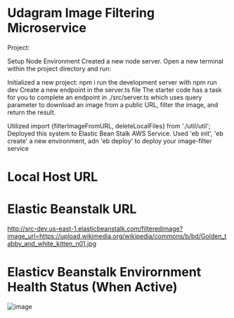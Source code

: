 #  Udagram Image Filtering Microservice

Project:

Setup Node Environment
Created a new node server. Open a new terminal within the project directory and run:

Initialized a new project: npm i
run the development server with npm run dev
Create a new endpoint in the server.ts file
The starter code has a task for you to complete an endpoint in ./src/server.ts which uses query parameter to download an image from a public URL, filter the image, and return the result.


Utilized import {filterImageFromURL, deleteLocalFiles} from './util/util';
Deployed this system to Elastic Bean Stalk AWS Service. 
Used 'eb init', 'eb create' a new environment, adn 'eb deploy' to deploy your image-filter service


# Local Host URL


# Elastic Beanstalk URL
http://src-dev.us-east-1.elasticbeanstalk.com/filteredimage?image_url=https://upload.wikimedia.org/wikipedia/commons/b/bd/Golden_tabby_and_white_kitten_n01.jpg


# Elasticv Beanstalk Envirornment Health Status (When Active)
![image](https://user-images.githubusercontent.com/67281298/123658747-032fdc80-d800-11eb-8e63-69957cf59eab.png)
